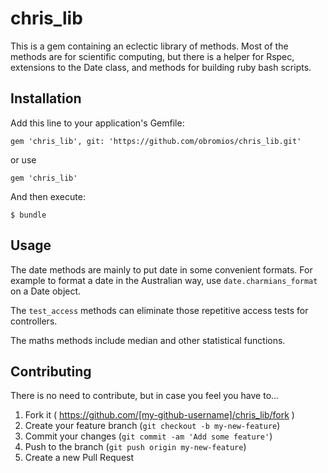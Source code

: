 # chris_lib

This is a gem containing an eclectic library of methods. Most of the methods are for scientific computing, but there is a helper for Rspec, extensions to the Date class, and methods for building ruby bash scripts.

## Installation

Add this line to your application's Gemfile:

```
gem 'chris_lib', git: 'https://github.com/obromios/chris_lib.git'
```
or use
```
gem 'chris_lib'
```

And then execute:

    $ bundle

## Usage

The date methods are mainly to put date in some convenient formats.  For example to format a date in the Australian way, use `date.charmians_format` on a Date object.

The ```test_access``` methods can eliminate those repetitive access tests for controllers.

The maths methods include median and other statistical functions.

## Contributing
There is no need to contribute, but in case you feel you have to...

1. Fork it ( https://github.com/[my-github-username]/chris_lib/fork )
2. Create your feature branch (`git checkout -b my-new-feature`)
3. Commit your changes (`git commit -am 'Add some feature'`)
4. Push to the branch (`git push origin my-new-feature`)
5. Create a new Pull Request
